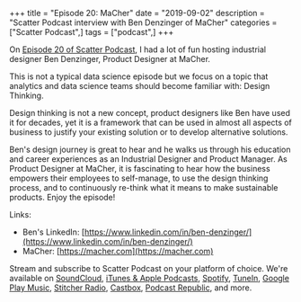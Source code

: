 +++
title = "Episode 20: MaCher"
date = "2019-09-02"
description = "Scatter Podcast interview with Ben Denzinger of MaCher"
categories = ["Scatter Podcast",]
tags = ["podcast",]
+++

On [Episode 20 of Scatter Podcast](https://soundcloud.com/scatterpodcast/episode-020), I had a lot of fun hosting industrial designer Ben Denzinger, Product Designer at MaCher.
<!--more-->
This is not a typical data science episode but we focus on a topic that analytics and data science teams should become familiar with: Design Thinking.

Design thinking is not a new concept, product designers like Ben have used it for decades, yet it is a framework that can be used in almost all aspects of business to justify your existing solution or to develop alternative solutions.

Ben's design journey is great to hear and he walks us through his education and career experiences as an Industrial Designer and Product Manager. As Product Designer at MaCher, it is fascinating to hear how the business empowers their employees to self-manage, to use the design thinking process, and to continuously re-think what it means to make sustainable products. Enjoy the episode!

Links:

* Ben's LinkedIn: [https://www.linkedin.com/in/ben-denzinger/](https://www.linkedin.com/in/ben-denzinger/)
* MaCher: [https://macher.com](https://macher.com)

Stream and subscribe to Scatter Podcast on your platform of choice. We're available on [SoundCloud](https://soundcloud.com/scatterpodcast), [iTunes & Apple Podcasts](https://podcasts.apple.com/us/podcast/scatter-podcast/id1458544194), [Spotify](https://open.spotify.com/show/64UpJwByrdsrLSYObuEeHx?si=n_UlBzrYQv6ptBjeXfSOsw), [TuneIn](https://tunein.com/podcasts/Business--Economics-Podcasts/Scatter-Podcast-p1216105/), [Google Play Music](https://playmusic.app.goo.gl/?ibi=com.google.PlayMusic&isi=691797987&ius=googleplaymusic&apn=com.google.android.music&link=https://play.google.com/music/m/Iqayzaqkmvhu5op3yehzbj5bus4?t%3DScatter_Podcast%26pcampaignid%3DMKT-na-all-co-pr-mu-pod-16), [Stitcher Radio](https://www.stitcher.com/podcast/scatter-podcast/httpssoundcloudcomscatterpodcast), [Castbox](https://castbox.fm/channel/id2083174), [Podcast Republic](https://www.podcastrepublic.net/podcast/1458544194), and more.